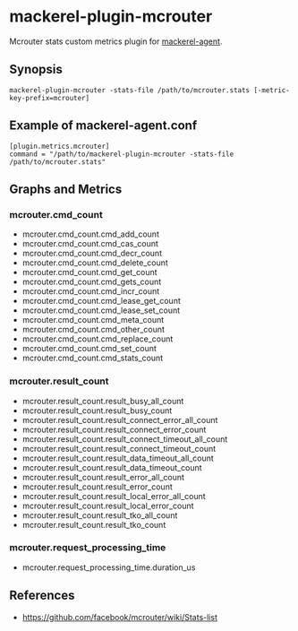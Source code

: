 mackerel-plugin-mcrouter
=====================

Mcrouter stats custom metrics plugin for [mackerel-agent](https://github.com/mackerelio/mackerel-agent).

## Synopsis

```shell
mackerel-plugin-mcrouter -stats-file /path/to/mcrouter.stats [-metric-key-prefix=mcrouter]
```

## Example of mackerel-agent.conf

```
[plugin.metrics.mcrouter]
command = "/path/to/mackerel-plugin-mcrouter -stats-file /path/to/mcrouter.stats"
```

## Graphs and Metrics

### mcrouter.cmd_count

- mcrouter.cmd_count.cmd_add_count
- mcrouter.cmd_count.cmd_cas_count
- mcrouter.cmd_count.cmd_decr_count
- mcrouter.cmd_count.cmd_delete_count
- mcrouter.cmd_count.cmd_get_count
- mcrouter.cmd_count.cmd_gets_count
- mcrouter.cmd_count.cmd_incr_count
- mcrouter.cmd_count.cmd_lease_get_count
- mcrouter.cmd_count.cmd_lease_set_count
- mcrouter.cmd_count.cmd_meta_count
- mcrouter.cmd_count.cmd_other_count
- mcrouter.cmd_count.cmd_replace_count
- mcrouter.cmd_count.cmd_set_count
- mcrouter.cmd_count.cmd_stats_count

### mcrouter.result_count

- mcrouter.result_count.result_busy_all_count
- mcrouter.result_count.result_busy_count
- mcrouter.result_count.result_connect_error_all_count
- mcrouter.result_count.result_connect_error_count
- mcrouter.result_count.result_connect_timeout_all_count
- mcrouter.result_count.result_connect_timeout_count
- mcrouter.result_count.result_data_timeout_all_count
- mcrouter.result_count.result_data_timeout_count
- mcrouter.result_count.result_error_all_count
- mcrouter.result_count.result_error_count
- mcrouter.result_count.result_local_error_all_count
- mcrouter.result_count.result_local_error_count
- mcrouter.result_count.result_tko_all_count
- mcrouter.result_count.result_tko_count

### mcrouter.request_processing_time

- mcrouter.request_processing_time.duration_us

## References

- https://github.com/facebook/mcrouter/wiki/Stats-list


